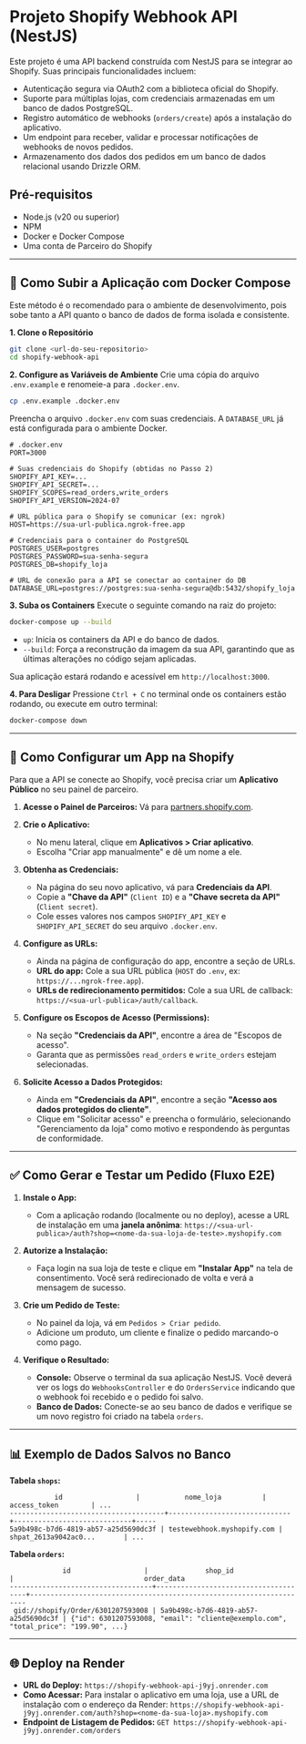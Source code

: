 
# Projeto Shopify Webhook API (NestJS)

Este projeto é uma API backend construída com NestJS para se integrar ao Shopify. Suas principais funcionalidades incluem:

* Autenticação segura via OAuth2 com a biblioteca oficial do Shopify.
* Suporte para múltiplas lojas, com credenciais armazenadas em um banco de dados PostgreSQL.
* Registro automático de webhooks (`orders/create`) após a instalação do aplicativo.
* Um endpoint para receber, validar e processar notificações de webhooks de novos pedidos.
* Armazenamento dos dados dos pedidos em um banco de dados relacional usando Drizzle ORM.

## Pré-requisitos

* Node.js (v20 ou superior)
* NPM
* Docker e Docker Compose
* Uma conta de Parceiro do Shopify

-----

## 🚀 Como Subir a Aplicação com Docker Compose

Este método é o recomendado para o ambiente de desenvolvimento, pois sobe tanto a API quanto o banco de dados de forma isolada e consistente.

**1. Clone o Repositório**

```bash
git clone <url-do-seu-repositorio>
cd shopify-webhook-api
```

**2. Configure as Variáveis de Ambiente**
Crie uma cópia do arquivo `.env.example` e renomeie-a para `.docker.env`.

```bash
cp .env.example .docker.env
```

Preencha o arquivo `.docker.env` com suas credenciais. A `DATABASE_URL` já está configurada para o ambiente Docker.

```env
# .docker.env
PORT=3000

# Suas credenciais do Shopify (obtidas no Passo 2)
SHOPIFY_API_KEY=...
SHOPIFY_API_SECRET=...
SHOPIFY_SCOPES=read_orders,write_orders
SHOPIFY_API_VERSION=2024-07

# URL pública para o Shopify se comunicar (ex: ngrok)
HOST=https://sua-url-publica.ngrok-free.app

# Credenciais para o container do PostgreSQL
POSTGRES_USER=postgres
POSTGRES_PASSWORD=sua-senha-segura
POSTGRES_DB=shopify_loja

# URL de conexão para a API se conectar ao container do DB
DATABASE_URL=postgres://postgres:sua-senha-segura@db:5432/shopify_loja
```

**3. Suba os Containers**
Execute o seguinte comando na raiz do projeto:

```bash
docker-compose up --build
```

* `up`: Inicia os containers da API e do banco de dados.
* `--build`: Força a reconstrução da imagem da sua API, garantindo que as últimas alterações no código sejam aplicadas.

Sua aplicação estará rodando e acessível em `http://localhost:3000`.

**4. Para Desligar**
Pressione `Ctrl + C` no terminal onde os containers estão rodando, ou execute em outro terminal:

```bash
docker-compose down
```

-----

## 🔧 Como Configurar um App na Shopify

Para que a API se conecte ao Shopify, você precisa criar um **Aplicativo Público** no seu painel de parceiro.

1.  **Acesse o Painel de Parceiros:** Vá para [partners.shopify.com](https://partners.shopify.com/).

2.  **Crie o Aplicativo:**

    * No menu lateral, clique em **Aplicativos \> Criar aplicativo**.
    * Escolha "Criar app manualmente" e dê um nome a ele.

3.  **Obtenha as Credenciais:**

    * Na página do seu novo aplicativo, vá para **Credenciais da API**.
    * Copie a **"Chave da API"** (`Client ID`) e a **"Chave secreta da API"** (`Client secret`).
    * Cole esses valores nos campos `SHOPIFY_API_KEY` e `SHOPIFY_API_SECRET` do seu arquivo `.docker.env`.

4.  **Configure as URLs:**

    * Ainda na página de configuração do app, encontre a seção de URLs.
    * **URL do app:** Cole a sua URL pública (`HOST` do `.env`, ex: `https://...ngrok-free.app`).
    * **URLs de redirecionamento permitidos:** Cole a sua URL de callback: `https://<sua-url-publica>/auth/callback`.

5.  **Configure os Escopos de Acesso (Permissions):**

    * Na seção **"Credenciais da API"**, encontre a área de "Escopos de acesso".
    * Garanta que as permissões `read_orders` e `write_orders` estejam selecionadas.

6.  **Solicite Acesso a Dados Protegidos:**

    * Ainda em **"Credenciais da API"**, encontre a seção **"Acesso aos dados protegidos do cliente"**.
    * Clique em "Solicitar acesso" e preencha o formulário, selecionando "Gerenciamento da loja" como motivo e respondendo às perguntas de conformidade.

-----

## ✅ Como Gerar e Testar um Pedido (Fluxo E2E)

1.  **Instale o App:**

    * Com a aplicação rodando (localmente ou no deploy), acesse a URL de instalação em uma **janela anônima**:
      `https://<sua-url-publica>/auth?shop=<nome-da-sua-loja-de-teste>.myshopify.com`

2.  **Autorize a Instalação:**

    * Faça login na sua loja de teste e clique em **"Instalar App"** na tela de consentimento. Você será redirecionado de volta e verá a mensagem de sucesso.

3.  **Crie um Pedido de Teste:**

    * No painel da loja, vá em `Pedidos > Criar pedido`.
    * Adicione um produto, um cliente e finalize o pedido marcando-o como pago.

4.  **Verifique o Resultado:**

    * **Console:** Observe o terminal da sua aplicação NestJS. Você deverá ver os logs do `WebhooksController` e do `OrdersService` indicando que o webhook foi recebido e o pedido foi salvo.
    * **Banco de Dados:** Conecte-se ao seu banco de dados e verifique se um novo registro foi criado na tabela `orders`.

-----

## 📊 Exemplo de Dados Salvos no Banco

**Tabela `shops`:**

```
           id                  |           nome_loja          |         access_token        | ...
--------------------------------------+------------------------------+-----------------------------+-----
5a9b498c-b7d6-4819-ab57-a25d5690dc3f | testewebhook.myshopify.com | shpat_2613a9042ac0...       | ...
```

**Tabela `orders`:**

```
             id                  |              shop_id               |                                order_data
-----------------------------------+--------------------------------------+---------------------------------------------------------------------
 gid://shopify/Order/6301207593008 | 5a9b498c-b7d6-4819-ab57-a25d5690dc3f | {"id": 6301207593008, "email": "cliente@exemplo.com", "total_price": "199.90", ...}
```

-----

## 🌐 Deploy na Render

* **URL do Deploy:** `https://shopify-webhook-api-j9yj.onrender.com`
* **Como Acessar:** Para instalar o aplicativo em uma loja, use a URL de instalação com o endereço da Render:
  `https://shopify-webhook-api-j9yj.onrender.com/auth?shop=<nome-da-sua-loja>.myshopify.com`
* **Endpoint de Listagem de Pedidos:**
  `GET https://shopify-webhook-api-j9yj.onrender.com/orders`